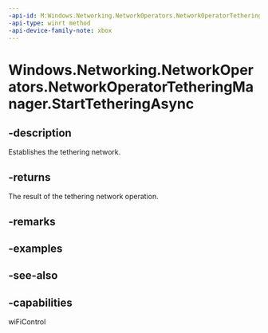 ```yaml
---
-api-id: M:Windows.Networking.NetworkOperators.NetworkOperatorTetheringManager.StartTetheringAsync
-api-type: winrt method
-api-device-family-note: xbox
---
```


<!-- Method syntax
public Windows.Foundation.IAsyncOperation<Windows.Networking.NetworkOperators.NetworkOperatorTetheringOperationResult> StartTetheringAsync()
-->

# Windows.Networking.NetworkOperators.NetworkOperatorTetheringManager.StartTetheringAsync

## -description
Establishes the tethering network.

## -returns
The result of the tethering network operation.

## -remarks

## -examples

## -see-also

## -capabilities
wiFiControl
